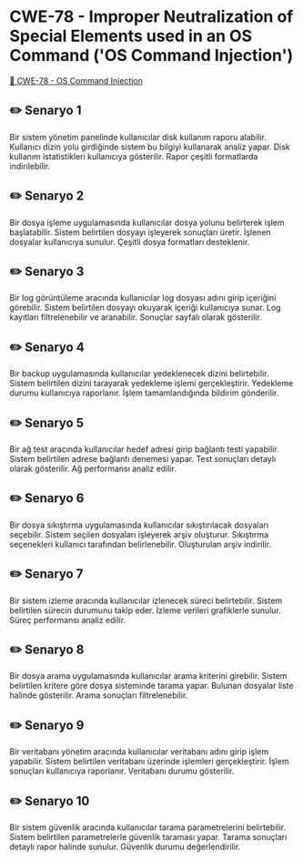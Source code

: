 # CWE-78 - Improper Neutralization of Special Elements used in an OS Command ('OS Command Injection')
<a href="https://cwe.mitre.org/data/definitions/78.html" target="_blank">🔗 CWE-78 - OS Command Injection</a>

## ✏️ Senaryo 1
Bir sistem yönetim panelinde kullanıcılar disk kullanım raporu alabilir. Kullanıcı dizin yolu girdiğinde sistem bu bilgiyi kullanarak analiz yapar. Disk kullanım istatistikleri kullanıcıya gösterilir. Rapor çeşitli formatlarda indirilebilir.

## ✏️ Senaryo 2
Bir dosya işleme uygulamasında kullanıcılar dosya yolunu belirterek işlem başlatabilir. Sistem belirtilen dosyayı işleyerek sonuçları üretir. İşlenen dosyalar kullanıcıya sunulur. Çeşitli dosya formatları desteklenir.

## ✏️ Senaryo 3
Bir log görüntüleme aracında kullanıcılar log dosyası adını girip içeriğini görebilir. Sistem belirtilen dosyayı okuyarak içeriği kullanıcıya sunar. Log kayıtları filtrelenebilir ve aranabilir. Sonuçlar sayfalı olarak gösterilir.

## ✏️ Senaryo 4
Bir backup uygulamasında kullanıcılar yedeklenecek dizini belirtebilir. Sistem belirtilen dizini tarayarak yedekleme işlemi gerçekleştirir. Yedekleme durumu kullanıcıya raporlanır. İşlem tamamlandığında bildirim gönderilir.

## ✏️ Senaryo 5
Bir ağ test aracında kullanıcılar hedef adresi girip bağlantı testi yapabilir. Sistem belirtilen adrese bağlantı denemesi yapar. Test sonuçları detaylı olarak gösterilir. Ağ performansı analiz edilir.

## ✏️ Senaryo 6
Bir dosya sıkıştırma uygulamasında kullanıcılar sıkıştırılacak dosyaları seçebilir. Sistem seçilen dosyaları işleyerek arşiv oluşturur. Sıkıştırma seçenekleri kullanıcı tarafından belirlenebilir. Oluşturulan arşiv indirilir.

## ✏️ Senaryo 7
Bir sistem izleme aracında kullanıcılar izlenecek süreci belirtebilir. Sistem belirtilen sürecin durumunu takip eder. İzleme verileri grafiklerle sunulur. Süreç performansı analiz edilir.

## ✏️ Senaryo 8
Bir dosya arama uygulamasında kullanıcılar arama kriterini girebilir. Sistem belirtilen kritere göre dosya sisteminde tarama yapar. Bulunan dosyalar liste halinde gösterilir. Arama sonuçları filtrelenebilir.

## ✏️ Senaryo 9
Bir veritabanı yönetim aracında kullanıcılar veritabanı adını girip işlem yapabilir. Sistem belirtilen veritabanı üzerinde işlemleri gerçekleştirir. İşlem sonuçları kullanıcıya raporlanır. Veritabanı durumu gösterilir.

## ✏️ Senaryo 10
Bir sistem güvenlik aracında kullanıcılar tarama parametrelerini belirtebilir. Sistem belirtilen parametrelerle güvenlik taraması yapar. Tarama sonuçları detaylı rapor halinde sunulur. Güvenlik durumu değerlendirilir.

